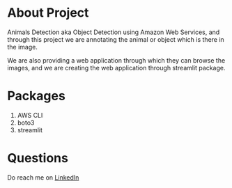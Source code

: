 # About Project

Animals Detection aka Object Detection using Amazon Web Services, and through this project we are annotating the animal or object which is there in the image. 

We are also providing a web application through which they can browse the images, and we are creating the web application through streamlit package.

# Packages

1. AWS CLI
2. boto3
3. streamlit

# Questions
Do reach me on <a href="https://linkedin.com/in/MadhuPIoT">LinkedIn</a>